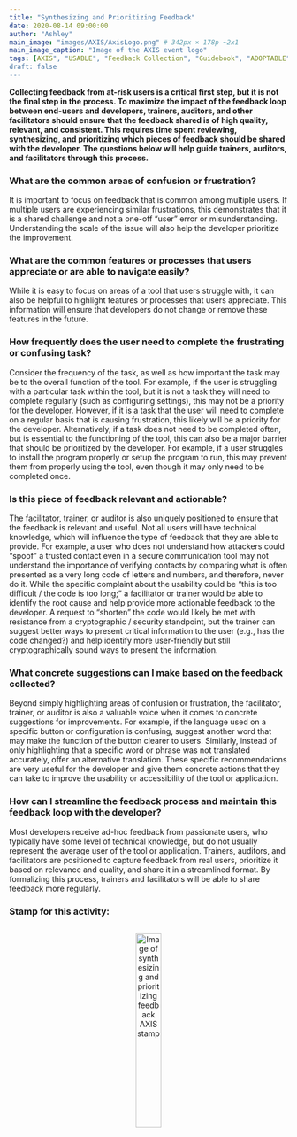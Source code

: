 ```yaml
---
title: "Synthesizing and Prioritizing Feedback"
date: 2020-08-14 09:00:00
author: "Ashley"
main_image: "images/AXIS/AxisLogo.png" # 342px × 178p ~2x1
main_image_caption: "Image of the AXIS event logo"
tags: [AXIS", "USABLE", "Feedback Collection", "Guidebook", "ADOPTABLE"]
draft: false
---
```


**Collecting feedback from at-risk users is a critical first step, but it is not the final step in the process. To maximize the impact of the feedback loop between end-users and developers, trainers, auditors, and other facilitators should ensure that the feedback shared is of high quality, relevant, and consistent. This requires time spent reviewing, synthesizing, and prioritizing which pieces of feedback should be shared with the developer. The questions below will help guide trainers, auditors, and facilitators through this process.**

### What are the common areas of confusion or frustration?

It is important to focus on feedback that is common among multiple users. If multiple users are experiencing similar frustrations, this demonstrates that it is a shared challenge and not a one-off “user” error or misunderstanding. Understanding the scale of the issue will also help the developer prioritize the improvement.

### What are the common features or processes that users appreciate or are able to navigate easily?

While it is easy to focus on areas of a tool that users struggle with, it can also be helpful to highlight features or processes that users appreciate. This information will ensure that developers do not change or remove these features in the future.

### How frequently does the user need to complete the frustrating or confusing task?

Consider the frequency of the task, as well as how important the task may be to the overall function of the tool. For example, if the user is struggling with a particular task within the tool, but it is not a task they will need to complete regularly (such as configuring settings), this may not be a priority for the developer. However, if it is a task that the user will need to complete on a regular basis that is causing frustration, this likely will be a priority for the developer. Alternatively, if a task does not need to be completed often, but is essential to the functioning of the tool, this can also be a major barrier that should be prioritized by the developer. For example, if a user struggles to install the program properly or setup the program to run, this may prevent them from properly using the tool, even though it may only need to be completed once.

### Is this piece of feedback relevant and actionable?

The facilitator, trainer, or auditor is also uniquely positioned to ensure that the feedback is relevant and useful. Not all users will have technical knowledge, which will influence the type of feedback that they are able to provide. For example, a user who does not understand how attackers could “spoof” a trusted contact even in a secure communication tool may not understand the importance of verifying contacts by comparing what is often presented as a very long code of letters and numbers, and therefore, never do it. While the specific complaint about the usability could be “this is too difficult / the code is too long;” a facilitator or trainer would be able to identify the root cause and help provide more actionable feedback to the developer. A request to “shorten” the code would likely be met with resistance from a cryptographic / security standpoint, but the trainer can suggest better ways to present critical information to the user (e.g., has the code changed?) and help identify more user-friendly but still cryptographically sound ways to present the information.

### What concrete suggestions can I make based on the feedback collected?

Beyond simply highlighting areas of confusion or frustration, the facilitator, trainer, or auditor is also a valuable voice when it comes to concrete suggestions for improvements. For example, if the language used on a specific button or configuration is confusing, suggest another word that may make the function of the button clearer to users. Similarly, instead of only highlighting that a specific word or phrase was not translated accurately, offer an alternative translation. These specific recommendations are very useful for the developer and give them concrete actions that they can take to improve the usability or accessibility of the tool or application.

### How can I streamline the feedback process and maintain this feedback loop with the developer?

Most developers receive ad-hoc feedback from passionate users, who typically have some level of technical knowledge, but do not usually represent the average user of the tool or application. Trainers, auditors, and facilitators are positioned to capture feedback from real users, prioritize it based on relevance and quality, and share it in a streamlined format. By formalizing this process, trainers and facilitators will be able to share feedback more regularly.

### Stamp for this activity:

<div style="text-align: center"><img src="/images/AXIS/PrioritizingFeedback.png" alt="Image of synthesizing and prioritizing feedback AXIS stamp" style="width:30%; border: 0; padding: 1em;" /></div>
